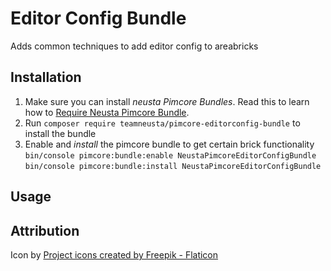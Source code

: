 # Editor Config Bundle

Adds common techniques to add editor config to areabricks

## Installation

1. Make sure you can install _neusta Pimcore Bundles_. Read this to learn how to [Require Neusta Pimcore Bundle](https://portal.neusta.de/confluence/display/NSDPIMCORE/Require+Neusta+Pimcore+Bundle).
2. Run `composer require teamneusta/pimcore-editorconfig-bundle` to install the bundle
3. Enable and _install_ the pimcore bundle to get certain brick functionality \
`bin/console pimcore:bundle:enable NeustaPimcoreEditorConfigBundle` \
`bin/console pimcore:bundle:install NeustaPimcoreEditorConfigBundle`

## Usage

## Attribution

Icon by <a href="https://www.flaticon.com/free-icons/project" title="project icons">Project icons created by Freepik - Flaticon</a>
